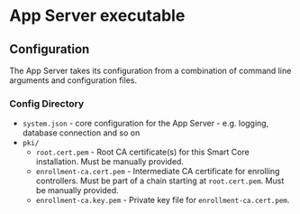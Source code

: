 App Server executable
=====================

## Configuration
The App Server takes its configuration from a combination of command line arguments and configuration files.

### Config Directory
 - `system.json` - core configuration for the App Server - e.g. logging, database connection and so on
 - `pki/`
   - `root.cert.pem` - Root CA certificate(s) for this Smart Core installation. Must be manually provided.
   - `enrollment-ca.cert.pem` - Intermediate CA certificate for enrolling controllers. Must be part of a chain starting
      at `root.cert.pem`. Must be manually provided.
   - `enrollment-ca.key.pem` - Private key file for `enrollment-ca.cert.pem`. 